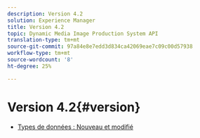 ```yaml
---
description: Version 4.2
solution: Experience Manager
title: Version 4.2
topic: Dynamic Media Image Production System API
translation-type: tm+mt
source-git-commit: 97a84e8e7edd3d834ca42069eae7c09c00d57938
workflow-type: tm+mt
source-wordcount: '8'
ht-degree: 25%

---
```



# Version 4.2{#version}

* [Types de données : Nouveau et modifié](r-4-2-types.md)
